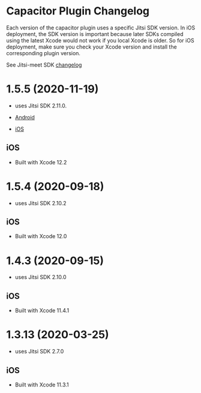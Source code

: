 # Capacitor Plugin Changelog

Each version of the capacitor plugin uses a specific Jitsi SDK version. In iOS deployment, the SDK version is important because later SDKs compiled using the latest Xcode would not work if you local Xcode is older. So for iOS deployment, make sure you check your Xcode version and install the corresponding plugin version.  

See Jitsi-meet SDK [changelog](https://github.com/jitsi/jitsi-meet-release-notes/blob/master/CHANGELOG-MOBILE-SDKS.md)

# 1.5.5 (2020-11-19)

- uses Jitsi SDK 2.11.0.

- [Android](https://github.com/jitsi/jitsi-meet/releases/tag/android-sdk-2.11.0)
- [iOS](https://github.com/jitsi/jitsi-meet/releases/tag/ios-sdk-2.11.0)

## iOS

- Built with Xcode 12.2

# 1.5.4 (2020-09-18)

- uses Jitsi SDK 2.10.2

## iOS

- Built with Xcode 12.0

# 1.4.3 (2020-09-15)

- uses Jitsi SDK 2.10.0

## iOS

- Built with Xcode 11.4.1

# 1.3.13 (2020-03-25)

- uses Jitsi SDK 2.7.0

## iOS

- Built with Xcode 11.3.1

